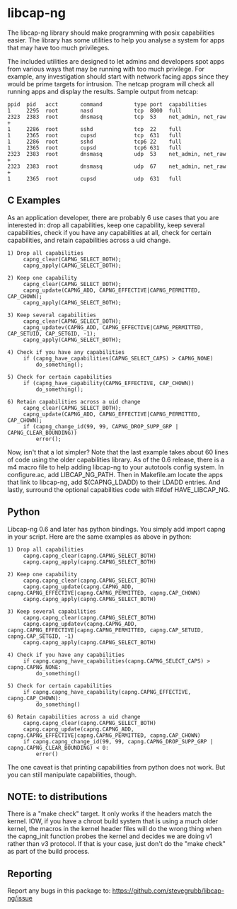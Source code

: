 libcap-ng
=========

The libcap-ng library should make programming with posix capabilities
easier. The library has some utilities to help you analyse a system
for apps that may have too much privileges.

The included utilities are designed to let admins and developers spot apps from various ways that may be running with too much privilege. For example, any investigation should start with network facing apps since they would be prime targets for intrusion. The netcap program will check all running apps and display the results. Sample output from netcap:

```
ppid  pid   acct       command          type port  capabilities
1     2295  root       nasd             tcp  8000  full
2323  2383  root       dnsmasq          tcp  53    net_admin, net_raw +
1     2286  root       sshd             tcp  22    full
1     2365  root       cupsd            tcp  631   full
1     2286  root       sshd             tcp6 22    full
1     2365  root       cupsd            tcp6 631   full
2323  2383  root       dnsmasq          udp  53    net_admin, net_raw +
2323  2383  root       dnsmasq          udp  67    net_admin, net_raw +
1     2365  root       cupsd            udp  631   full
```

C Examples
----------
As an application developer, there are probably 6 use cases that you are
interested in: drop all capabilities, keep one capability, keep several
capabilities, check if you have any capabilities at all, check for certain
capabilities, and retain capabilities across a uid change.

```
1) Drop all capabilities
     capng_clear(CAPNG_SELECT_BOTH);
     capng_apply(CAPNG_SELECT_BOTH);

2) Keep one capability
     capng_clear(CAPNG_SELECT_BOTH);
     capng_update(CAPNG_ADD, CAPNG_EFFECTIVE|CAPNG_PERMITTED, CAP_CHOWN);
     capng_apply(CAPNG_SELECT_BOTH);

3) Keep several capabilities
     capng_clear(CAPNG_SELECT_BOTH);
     capng_updatev(CAPNG_ADD, CAPNG_EFFECTIVE|CAPNG_PERMITTED, CAP_SETUID, CAP_SETGID, -1);
     capng_apply(CAPNG_SELECT_BOTH);

4) Check if you have any capabilities
     if (capng_have_capabilities(CAPNG_SELECT_CAPS) > CAPNG_NONE)
         do_something();

5) Check for certain capabilities
     if (capng_have_capability(CAPNG_EFFECTIVE, CAP_CHOWN))
         do_something();

6) Retain capabilities across a uid change
     capng_clear(CAPNG_SELECT_BOTH);
     capng_update(CAPNG_ADD, CAPNG_EFFECTIVE|CAPNG_PERMITTED, CAP_CHOWN);
     if (capng_change_id(99, 99, CAPNG_DROP_SUPP_GRP | CAPNG_CLEAR_BOUNDING))
         error();
```

Now, isn't that a lot simpler? Note that the last example takes about 60 lines
of code using the older capabilities library. As of the 0.6 release, there is
a m4 macro file to help adding libcap-ng to your autotools config system. In
configure.ac, add LIBCAP_NG_PATH. Then in Makefile.am locate the apps that
link to libcap-ng, add $(CAPNG_LDADD) to their LDADD entries. And lastly,
surround the optional capabilities code with #ifdef HAVE_LIBCAP_NG.

Python
------
Libcap-ng 0.6 and later has python bindings. You simply add import capng in your script.  Here are the same examples as above in python:

```
1) Drop all capabilities
     capng.capng_clear(capng.CAPNG_SELECT_BOTH)
     capng.capng_apply(capng.CAPNG_SELECT_BOTH)

2) Keep one capability
     capng.capng_clear(capng.CAPNG_SELECT_BOTH)
     capng.capng_update(capng.CAPNG_ADD, capng.CAPNG_EFFECTIVE|capng.CAPNG_PERMITTED, capng.CAP_CHOWN)
     capng.capng_apply(capng.CAPNG_SELECT_BOTH)

3) Keep several capabilities
     capng.capng_clear(capng.CAPNG_SELECT_BOTH)
     capng.capng_updatev(capng.CAPNG_ADD, capng.CAPNG_EFFECTIVE|capng.CAPNG_PERMITTED, capng.CAP_SETUID, capng.CAP_SETGID, -1)
     capng.capng_apply(capng.CAPNG_SELECT_BOTH)

4) Check if you have any capabilities
     if capng.capng_have_capabilities(capng.CAPNG_SELECT_CAPS) > capng.CAPNG_NONE:
         do_something()

5) Check for certain capabilities
     if capng.capng_have_capability(capng.CAPNG_EFFECTIVE, capng.CAP_CHOWN):
         do_something()

6) Retain capabilities across a uid change
     capng.capng_clear(capng.CAPNG_SELECT_BOTH)
     capng.capng_update(capng.CAPNG_ADD, capng.CAPNG_EFFECTIVE|capng.CAPNG_PERMITTED, capng.CAP_CHOWN)
     if capng.capng_change_id(99, 99, capng.CAPNG_DROP_SUPP_GRP | capng.CAPNG_CLEAR_BOUNDING) < 0:
         error()
```

The one caveat is that printing capabilities from python does not work. But
you can still manipulate capabilities, though.


NOTE: to distributions
----------------------
There is a "make check" target. It only works if the headers match the kernel.
IOW, if you have a chroot build system that is using a much older kernel,
the macros in the kernel header files will do the wrong thing when the
capng_init function probes the kernel and decides we are doing v1 rather
than v3 protocol. If that is your case, just don't do the "make check" as
part of the build process.


Reporting
---------
Report any bugs in this package to:
https://github.com/stevegrubb/libcap-ng/issue

